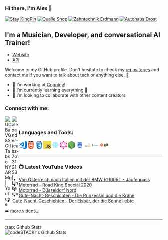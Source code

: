 ### Hi there, I'm Alex 👋

[![Stay KingPin](https://img.shields.io/website?label=stay-kingpin.de&style=for-the-badge&url=https%3A%2F%2Fstay-kingpin.de)](https://stay-kingpin.de)
[![Qualle Shop](https://img.shields.io/website?label=qualle.shop&style=for-the-badge&url=https%3A%2F%2Fqualle.shop/)](https://qualle.shop)
[![Zahntechnik Erdmann](https://img.shields.io/website?label=zahntechnik-erdmann.de&style=for-the-badge&url=https%3A%2F%2Fzahntechnik-erdmann.de)](https://zahntechnik-erdmann.de/)
[![Autohaus Drost](https://img.shields.io/website?label=autohaus-drost.de&style=for-the-badge&url=https%3A%2F%2Fautohaus-drost.de)](https://autohaus-drost.de/)

## I'm a Musician, Developer, and conversational AI Trainer!

- [Website](https://alexteusz.de)
- [API](https://api.alexteusz.de)

Welcome to my GitHub profile. Don't hesitate to check my [repositories](https://github.com/AlexTeusz?tab=repositories) and contact me if you want to talk about tech or anything else. 🌴

- 🔭 I’m working at [Cognigy](https://www.cognigy.com)!
- 🌱 I’m currently learning everything 🤣
- 👯 I’m looking to collaborate with other content creators

### Connect with me:

[<img align="left" alt="UCBaVG8SjGtITabko-NYARMg | YouTube" width="22px" src="https://cdn.jsdelivr.net/npm/simple-icons@v3/icons/youtube.svg" />][youtube]
[<img align="left" alt="alexander-teusz-7b1312153 | LinkedIn" width="22px" src="https://cdn.jsdelivr.net/npm/simple-icons@v3/icons/linkedin.svg" />][linkedin]

<br />

### Languages and Tools:

<img align="left" alt="Visual Studio Code" width="26px" src="https://raw.githubusercontent.com/github/explore/80688e429a7d4ef2fca1e82350fe8e3517d3494d/topics/visual-studio-code/visual-studio-code.png" />
<img align="left" alt="HTML5" width="26px" src="https://raw.githubusercontent.com/github/explore/80688e429a7d4ef2fca1e82350fe8e3517d3494d/topics/html/html.png" />
<img align="left" alt="CSS3" width="26px" src="https://raw.githubusercontent.com/github/explore/80688e429a7d4ef2fca1e82350fe8e3517d3494d/topics/css/css.png" />
<img align="left" alt="JavaScript" width="26px" src="https://raw.githubusercontent.com/github/explore/80688e429a7d4ef2fca1e82350fe8e3517d3494d/topics/javascript/javascript.png" />
<img align="left" alt="React" width="26px" src="https://raw.githubusercontent.com/github/explore/80688e429a7d4ef2fca1e82350fe8e3517d3494d/topics/react/react.png" />
<img align="left" alt="GraphQL" width="26px" src="https://raw.githubusercontent.com/github/explore/80688e429a7d4ef2fca1e82350fe8e3517d3494d/topics/graphql/graphql.png" />
<img align="left" alt="Node.js" width="26px" src="https://raw.githubusercontent.com/github/explore/80688e429a7d4ef2fca1e82350fe8e3517d3494d/topics/nodejs/nodejs.png" />
<img align="left" alt="SQL" width="26px" src="https://raw.githubusercontent.com/github/explore/80688e429a7d4ef2fca1e82350fe8e3517d3494d/topics/sql/sql.png" />
<img align="left" alt="MySQL" width="26px" src="https://raw.githubusercontent.com/github/explore/80688e429a7d4ef2fca1e82350fe8e3517d3494d/topics/mysql/mysql.png" />
<img align="left" alt="MongoDB" width="26px" src="https://raw.githubusercontent.com/github/explore/80688e429a7d4ef2fca1e82350fe8e3517d3494d/topics/mongodb/mongodb.png" />
<img align="left" alt="Git" width="26px" src="https://raw.githubusercontent.com/github/explore/80688e429a7d4ef2fca1e82350fe8e3517d3494d/topics/git/git.png" />

<br />
<br />

---

### 📺 Latest YouTube Videos

<!-- YOUTUBE:START -->
- [Von Österreich nach Italien mit der BMW R1100RT - Jaufenpass](https://www.youtube.com/watch?v=fdEJ3sFsuRE)
- [Motorrad - Road King Special 2020](https://www.youtube.com/watch?v=BeeVp8OQYs8)
- [Motorrad - Düsseldorf Nord](https://www.youtube.com/watch?v=7JdL2MRhX1E)
- [Gute-Nacht-Geschichten - Die Prinzessin und die Krähe](https://www.youtube.com/watch?v=VBAprw0vW98)
- [Gute-Nacht-Geschichten - Der Eisbär, der die Sonne liebte](https://www.youtube.com/watch?v=eULSB9oO7Yg)
<!-- YOUTUBE:END -->

➡️ [more videos...](https://www.youtube.com/channel/UCBaVG8SjGtITabko-NYARMg?view_as=subscriber)

---

<summary>:zap: Github Stats</summary>

<img align="left" alt="codeSTACKr's Github Stats" src="https://github-readme-stats.codestackr.vercel.app/api?username=AlexTeusz&show_icons=true&hide_border=true" />


[youtube]: https://www.youtube.com/channel/UCBaVG8SjGtITabko-NYARMg?view_as=subscriber
[linkedin]: https://www.linkedin.com/in/alexander-teusz-7b1312153/

